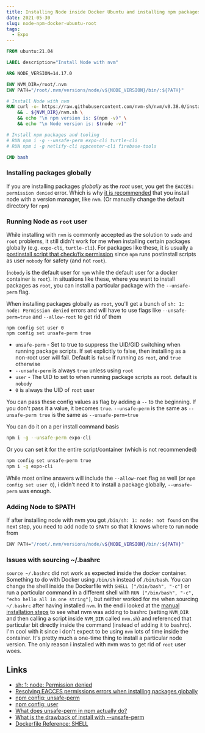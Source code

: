```yaml
---
title: Installing Node inside Docker Ubuntu and installing npm packages globally as root
date: 2021-05-30
slug: node-npm-docker-ubuntu-root
tags:
  - Expo
---
```


```dockerfile
FROM ubuntu:21.04

LABEL description="Install Node with nvm"

ARG NODE_VERSION=14.17.0

ENV NVM_DIR=/root/.nvm
ENV PATH="/root/.nvm/versions/node/v${NODE_VERSION}/bin/:${PATH}"

# Install Node with nvm
RUN curl -o- https://raw.githubusercontent.com/nvm-sh/nvm/v0.38.0/install.sh | bash  \
    && . ${NVM_DIR}/nvm.sh \
    && echo "\n npm version is: $(npm -v)" \
    && echo "\n Node version is: $(node -v)"

# Install npm packages and tooling
# RUN npm i -g --unsafe-perm expo-cli turtle-cli
# RUN npm i -g netlify-cli appcenter-cli firebase-tools

CMD bash
```

### Installing packages globally

If you are installing packages _globally_ as the _root_ user, you get the `EACCES: permission denied` error. Which is why [it is recommended](https://docs.npmjs.com/resolving-eacces-permissions-errors-when-installing-packages-globally) that you install node with a version manager, like `nvm`. (Or manually change the default directory for `npm`)

### Running Node as `root` user

While installing with `nvm` is commonly accepted as the solution to `sudo` and `root` problems, it still didn't work for me when installing certain packages globally (e.g. `expo-cli`, `turtle-cli`). For packages like these, it is usually a [postinstall script that check/fix permission](https://github.com/nvm-sh/nvm/issues/1407#issuecomment-284203762) since `npm` runs postinstall scripts as user `nobody` for safety (and not `root`).

(`nobody` is the default user for `npm` while the default user for a docker container is `root`). In situations like these, where you want to install packages as `root`, you can install a particular package with the `--unsafe-perm` flag.

When installing packages globally as `root`, you'll get a bunch of `sh: 1: node: Permission denied` errors and will have to use flags like `--unsafe-perm=true` and `--allow-root` to get rid of them

```
npm config set user 0
npm config set unsafe-perm true
```

- `unsafe-perm` - Set to true to suppress the UID/GID switching when running package scripts. If set explicitly to false, then installing as a non-root user will fail. Default is `false` if running as `root`, and `true` otherwise
- `--unsafe-perm` is always `true` unless using `root`
- `user` - The UID to set to when running package scripts as root. default is `nobody`
- `0` is always the UID of `root` user

You can pass these config values as flag by adding a `--` to the beginning. If you don't pass it a value, it becomes `true`. `--unsafe-perm` is the same as `--unsafe-perm true` is the same as `--unsafe-perm=true`

You can do it on a per install command basis

```bash
npm i -g --unsafe-perm expo-cli
```

Or you can set it for the entire script/container (which is not recommended)

```bash
npm config set unsafe-perm true
npm i -g expo-cli
```

While most online answers will include the `--allow-root` flag as well (or `npm config set user 0`), i didn't need it to install a package globally, `--unsafe-perm` was enough.

### Adding Node to $PATH

If after installing node with nvm you got `/bin/sh: 1: node: not found` on the next step, you need to add node to `$PATH` so that it knows where to run node from

```bash
ENV PATH="/root/.nvm/versions/node/v${NODE_VERSION}/bin/:${PATH}"
```

### Issues with sourcing ~/.bashrc

`source ~/.bashrc` did not work as expected inside the docker container. Something to do with Docker using `/bin/sh` instead of `/bin/bash`. You can change the shell inside the Dockerfile with `SHELL ["/bin/bash", "-c"]` or run a particular command in a different shell with `RUN ["/bin/bash", "-c", "echo hello all in one string"]`, but neither worked for me when sourcing `~/.bashrc` after having installed `nvm`. In the end i looked at the [manual installation steps](https://github.com/nvm-sh/nvm#manual-install) to see what nvm was adding to bashrc (setting `NVM_DIR` and then calling a script inside `NVM_DIR` called `nvm.sh`) and referenced that particular bit directly inside the command (instead of adding it to bashrc). I'm cool with it since i don't expect to be using `nvm` lots of time inside the container. It's pretty much a one-time thing to install a particular node version. The only reason i installed with nvm was to get rid of `root` user woes.

## Links

- [sh: 1: node: Permission denied](https://stackoverflow.com/a/53270214/890814)
- [Resolving EACCES permissions errors when installing packages globally](https://docs.npmjs.com/resolving-eacces-permissions-errors-when-installing-packages-globally)
- [npm config: unsafe-perm](https://docs.npmjs.com/cli/v6/using-npm/config#unsafe-perm)
- [npm config: user](https://docs.npmjs.com/cli/v6/using-npm/config#user)
- [What does unsafe-perm in npm actually do?](https://geedew.com/What-does-unsafe-perm-in-npm-actually-do/)
- [What is the drawback of install with --unsafe-perm](https://github.com/strongloop/strong-pm/issues/334#issuecomment-203638235)
- [Dockerfile Reference: SHELL](https://docs.docker.com/engine/reference/builder/#shell)
